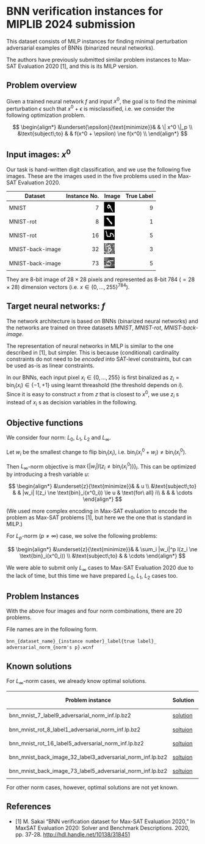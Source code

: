# BNN verification instances for MIPLIB 2024 submission

This dataset consists of MILP instances for finding minimal perturbation adversarial examples of BNNs (binarized neural networks).

The authors have previously submitted similar problem instances to Max-SAT Evaluation 2020 [1], and this is its MILP version.

## Problem overview

Given a trained neural network $f$ and input $x^0$, the goal is to find the minimal perturbation $\epsilon$ such that $x^0 + \epsilon$ is misclassified, i.e. we consider the following optimization problem.

$$
\begin{align*}
&\underset{\epsilon}{\text{minimize}}& & \| x^0 \|_p \\
&\text{subject\;to}
& & f(x^0 + \epsilon) \ne f(x^0) \\
\end{align*}
$$

## Input images: $x^0$

Our task is hand-written digit classification, and we use the following five images. These are the images used in the five problems used in the Max-SAT Evaluation 2020.

|Dataset|Instance No.|Image|True Label|
|-|-:|-|-:|
|MNIST|7|![](images/bnn_mnist_7_label9.png)|9|
|MNIST-rot|8|![](images/bnn_mnist_rot_8_label1.png)|1|
|MNIST-rot|16|![](images/bnn_mnist_rot_16_label5.png)|5|
|MNIST-back-image|32|![](images/bnn_mnist_back_image_32_label3.png)|3|
|MNIST-back-image|73|![](images/bnn_mnist_back_image_73_label5.png)|5|

They are 8-bit image of $28\times 28$ pixels and represented as 8-bit 784 ($= 28\times 28$) dimension vectors (i.e. $x \in \{0, \ldots, 255\} ^{784}$).

## Target neural networks: $f$

The network architecture is based on BNNs (binarized neural networks) and the networks are trained on three datasets *MNIST*, *MNIST-rot*, *MNIST-back-image*.

The representation of neural networks in MILP is similar to the one described in [1], but simpler. This is because (conditional) cardinality constraints do not need to be *encoded* into SAT-level constraints, but can be used as-is as linear constraints.

In our BNNs, each input pixel $x_i \in \{0, \ldots, 255\}$ is first binalized as $z_i = \text{bin}_i(x_i) \in \{-1, +1\}$ using learnt threashold (the threshold depends on $i$). Since it is easy to construct $x$ from $z$ that is closest to $x^0$, we use $z_i$ s instead of $x_i$ s as decision variables in the following.

## Objective functions

We consider four norm: $L_0$, $L_1$, $L_2$ and $L_\infty$.

Let $w_i$ be the smallest change to flip $\text{bin}_i(x_i)$, i.e. $\text{bin}_i(x^0_i + w_i) \ne \text{bin}_i(x^0_i)$.

Then $L_\infty$-norm objective is $\max \{|w_i| I(z_i \ne \text{bin}_i(x^0_i))\}_i$. This can be optimized by introducing a fresh variable $u$:

$$
\begin{align*}
&\underset{z}{\text{minimize}}& & u \\
&\text{subject\;to}
& & |w_i| I(z_i \ne \text{bin}_i(x^0_i)) \le u & \text{for\ all} i\\
& & & \cdots
\end{align*}
$$

(We used more complex encoding in Max-SAT evaluation to encode the problem as Max-SAT problems [1], but here we the one that is standard in MILP.)

For $L_p$-norm ($p \ne \infty$) case, we solve the following problems:

$$
\begin{align*}
&\underset{z}{\text{minimize}}& & \sum_i |w_i|^p I(z_i \ne \text{bin}_i(x^0_i))  \\
&\text{subject\;to}
& & \cdots
\end{align*}
$$

 We were able to submit only $L_\infty$ cases to Max-SAT Evaluation 2020 due to the lack of time, but this time we have prepared $L_0$, $L_1$, $L_2$ cases too.

## Problem Instances

With the above four images and four norm combinations, there are 20 problems.

File names are in the following form.

```
bnn_{dataset_name}_{instance number}_label{true label}_ adversarial_norm_{norm's p}.wcnf
```

## Known solutions

For $L_\infty$-norm cases, we already know optimal solutions.

|Problem instance|Solution|Minimum ǁεǁ<sub>∞</sub>|Original Image|Predicted Label|Perturbated Image<sup>†</sup>|Predicted Label|
|-|-|-:|-|-:|-|-:|
|bnn_mnist_7_label9_adversarial_norm_inf.lp.bz2|[solution](solutions/bnn_mnist_7_label9_adversarial_norm_inf.sol)|1|![](images/bnn_mnist_7_label9.png)|9|![](solutions/bnn_mnist_7_label9_adversarial_norm_inf.png)|5|
|bnn_mnist_rot_8_label1_adversarial_norm_inf.lp.bz2|[soltuion](solutions/bnn_mnist_rot_8_label1_adversarial_norm_inf.sol)|1|![](images/bnn_mnist_rot_8_label1.png)|1|![](solutions/bnn_mnist_rot_8_label1_adversarial_norm_inf.png)|3|
|bnn_mnist_rot_16_label5_adversarial_norm_inf.lp.bz2|[soltuion](solutions/bnn_mnist_rot_16_label5_adversarial_norm_inf.sol)|1|![](images/bnn_mnist_rot_16_label5.png)|5|![](solutions/bnn_mnist_rot_16_label5_adversarial_norm_inf.png)|7|
|bnn_mnist_back_image_32_label3_adversarial_norm_inf.lp.bz2|[soltuion](solutions/bnn_mnist_back_image_32_label3_adversarial_norm_inf.sol)|2|![](images/bnn_mnist_back_image_32_label3.png)|3|![](solutions/bnn_mnist_back_image_32_label3_adversarial_norm_inf.png)|8|
|bnn_mnist_back_image_73_label5_adversarial_norm_inf.lp.bz2|[soltuion](solutions/bnn_mnist_back_image_73_label5_adversarial_norm_inf.sol)|4|![](images/bnn_mnist_back_image_73_label5.png)|5|![](solutions/bnn_mnist_back_image_73_label5_adversarial_norm_inf.png)|3|

For other norm cases, however, optimal solutions are not yet known.

## References

* [1] M. Sakai “BNN verification dataset for Max-SAT Evaluation 2020,”
  In MaxSAT Evaluation 2020: Solver and Benchmark Descriptions. 2020,
  pp. 37-28. <http://hdl.handle.net/10138/318451>
